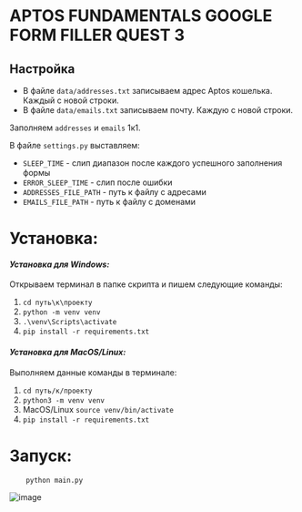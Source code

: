 # APTOS FUNDAMENTALS GOOGLE FORM FILLER QUEST 3

## Настройка
* В файле `data/addresses.txt` записываем адрес Aptos кошелька. Каждый с новой строки.
* В файле `data/emails.txt` записываем почту. Каждую с новой строки.

Заполняем `addresses` и `emails` 1к1. 

В файле `settings.py` выставляем:
* `SLEEP_TIME` - слип диапазон после каждого успешного заполнения формы
* `ERROR_SLEEP_TIME` - слип после ошибки
* `ADDRESSES_FILE_PATH` - путь к файлу с адресами
* `EMAILS_FILE_PATH` - путь к файлу с доменами

# Установка:
#### *Установка для Windows:*
Открываем терминал в папке скрипта и пишем следующие команды:
1. `cd путь\к\проекту`
2. `python -m venv venv`
3. `.\venv\Scripts\activate`
4. `pip install -r requirements.txt`

#### *Установка для MacOS/Linux:*

Выполняем данные команды в терминале:

1. `cd путь/к/проекту`
2. `python3 -m venv venv`
3. MacOS/Linux `source venv/bin/activate`
4. `pip install -r requirements.txt`

# Запуск:
```
    python main.py
```

![image](https://github.com/sybil-v-zakone/aptos-fundamentals-form-filler/assets/33164477/01b6b238-edb3-480f-b6a9-9ef272732fb8)
